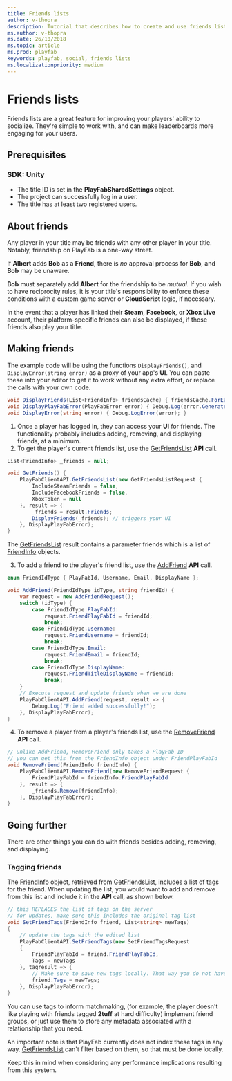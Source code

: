 ```yaml
---
title: Friends lists
author: v-thopra
description: Tutorial that describes how to create and use friends lists.
ms.author: v-thopra
ms.date: 26/10/2018
ms.topic: article
ms.prod: playfab
keywords: playfab, social, friends lists
ms.localizationpriority: medium
---
```


# Friends lists

Friends lists are a great feature for improving your players' ability to socialize. They're simple to work with, and can make leaderboards more engaging for your users.

## Prerequisites

### SDK: Unity

- The title ID is set in the **PlayFabSharedSettings** object.
- The project can successfully log in a user.
- The title has at least two registered users.

## About friends

Any player in your title may be friends with any other player in your title. Notably, friendship on PlayFab is a one-way street.

If **Albert** adds **Bob** as a **Friend**, there is *no* approval process for **Bob**, and **Bob** may be unaware.

**Bob** must separately add **Albert** for the friendship to be *mutual*. If you wish to have reciprocity rules, it is your title's responsibility to enforce these conditions with a custom game server or **CloudScript** logic, if necessary.

In the event that a player has linked their **Steam**, **Facebook**, or **Xbox Live** account, their platform-specific friends can also be displayed, if those friends also play your title.


## Making friends

The example code will be using the functions `DisplayFriends()`, and `DisplayError(string error)` as a proxy of your app's **UI**. You can paste these into your editor to get it to work without any extra effort, or replace the calls with your own code.

```csharp
void DisplayFriends(List<FriendInfo> friendsCache) { friendsCache.ForEach(f => Debug.Log(f.FriendPlayFabId)); }
void DisplayPlayFabError(PlayFabError error) { Debug.Log(error.GenerateErrorReport()); }
void DisplayError(string error) { Debug.LogError(error); }
```

1. Once a player has logged in, they can access your **UI** for friends. The functionality probably includes adding, removing, and displaying friends, at a minimum.
2. To get the player's current friends list, use the [GetFriendsList](xref:titleid.playfabapi.com.client.friendlistmanagement.getfriendslist) **API** call.

```csharp
List<FriendInfo> _friends = null;

void GetFriends() {
    PlayFabClientAPI.GetFriendsList(new GetFriendsListRequest {
        IncludeSteamFriends = false,
        IncludeFacebookFriends = false,
        XboxToken = null
    }, result => {
        _friends = result.Friends;
        DisplayFriends(_friends); // triggers your UI
    }, DisplayPlayFabError);
}
```

The [GetFriendsList](xref:titleid.playfabapi.com.client.friendlistmanagement.getfriendslist) result contains a parameter friends which is a list of [FriendInfo](xref:titleid.playfabapi.com.client.friendlistmanagement.getfriendslist#friendinfo) objects.

3. To add a friend to the player's friend list, use the [AddFriend](xref:titleid.playfabapi.com.client.friendlistmanagement.addfriend) **API** call.

```csharp
enum FriendIdType { PlayFabId, Username, Email, DisplayName };

void AddFriend(FriendIdType idType, string friendId) {
    var request = new AddFriendRequest();
    switch (idType) {
        case FriendIdType.PlayFabId:
            request.FriendPlayFabId = friendId;
            break;
        case FriendIdType.Username:
            request.FriendUsername = friendId;
            break;
        case FriendIdType.Email:
            request.FriendEmail = friendId;
            break;
        case FriendIdType.DisplayName:
            request.FriendTitleDisplayName = friendId;
            break;
    }
    // Execute request and update friends when we are done
    PlayFabClientAPI.AddFriend(request, result => {
        Debug.Log("Friend added successfully!");
    }, DisplayPlayFabError);
}
```

4. To remove a player from a player's friends list, use the [RemoveFriend](xref:titleid.playfabapi.com.client.friendlistmanagement.removefriend) **API** call.

```csharp
// unlike AddFriend, RemoveFriend only takes a PlayFab ID
// you can get this from the FriendInfo object under FriendPlayFabId
void RemoveFriend(FriendInfo friendInfo) {
    PlayFabClientAPI.RemoveFriend(new RemoveFriendRequest {
        FriendPlayFabId = friendInfo.FriendPlayFabId
    }, result => {
        _friends.Remove(friendInfo);
    }, DisplayPlayFabError);
}
```

## Going further

There are other things you can do with friends besides adding, removing, and displaying.

### Tagging friends

The [FriendInfo](xref:titleid.playfabapi.com.client.friendlistmanagement.getfriendslist#friendinfo) object, retrieved from [GetFriendsList](xref:titleid.playfabapi.com.client.friendlistmanagement.getfriendslist), includes a list of tags for the friend. When updating the list, you would want to add and remove from this list and include it in the **API** call, as shown below.

```csharp
// this REPLACES the list of tags on the server
// for updates, make sure this includes the original tag list
void SetFriendTags(FriendInfo friend, List<string> newTags)
{
    // update the tags with the edited list
    PlayFabClientAPI.SetFriendTags(new SetFriendTagsRequest
    {
        FriendPlayFabId = friend.FriendPlayFabId,
        Tags = newTags
    }, tagresult => {
        // Make sure to save new tags locally. That way you do not have to hard-update friendlist
        friend.Tags = newTags;
    }, DisplayPlayFabError);
}
```

You can use tags to inform matchmaking, (for example, the player doesn't like playing with friends tagged **2tuff** at hard difficulty) implement friend groups, or just use them to store any metadata associated with a relationship that you need.

An important note is that PlayFab currently does not index these tags in any way. [GetFriendsList](xref:titleid.playfabapi.com.client.friendlistmanagement.getfriendslist) can't filter based on them, so that must be done locally.

Keep this in mind when considering any performance implications resulting from this system.

